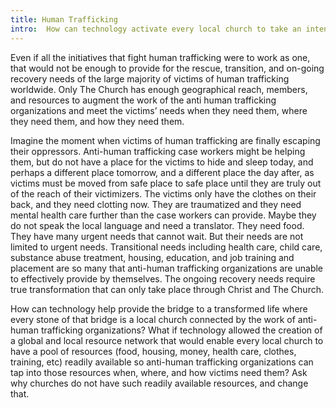 ```yaml
---
title: Human Trafficking
intro:  How can technology activate every local church to take an intentional and active role in combating human trafficking?
---
```


Even if all the initiatives that fight human trafficking were to work as one, that would not be enough to provide for the rescue, transition, and on-going recovery needs of the large majority of victims of human trafficking worldwide.   Only The Church has enough geographical reach, members, and resources to augment the work of the anti human trafficking organizations and meet the victims’ needs when they need them, where they need them, and how they need them. 

Imagine the moment when victims of human trafficking are finally escaping their oppressors. Anti-human trafficking case workers might be helping them, but do not have a place for the victims to hide and sleep today, and perhaps a different place tomorrow, and a different place the day  after, as victims must be moved from safe place to safe place until they are truly out of the reach of their victimizers. The victims only have the clothes on their back, and they need clotting now.  They are traumatized and they need mental health care further than the case workers can provide. Maybe they do not speak the local language and need a translator. They need food. They have many urgent needs that cannot wait. But their needs are not limited to urgent needs. Transitional needs including health care, child care, substance abuse treatment, housing, education, and job training and placement are so many that anti-human trafficking organizations are unable to effectively provide by themselves. The ongoing recovery needs require true transformation that can only take place through Christ and The Church. 

How can technology help provide the bridge to a transformed life where every stone of that bridge is a local church connected by the work of anti-human trafficking organizations? What if technology allowed the creation of a global and local resource network that would enable every local church to have a pool of resources (food, housing, money, health care, clothes, training, etc) readily available so anti-human trafficking organizations can tap into those resources when, where, and how victims need them? Ask why churches do not have such readily available resources, and change that.

